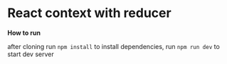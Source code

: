 # React context with reducer

**How to run**

after cloning run `npm install` to install dependencies, run `npm run dev` to start dev server

